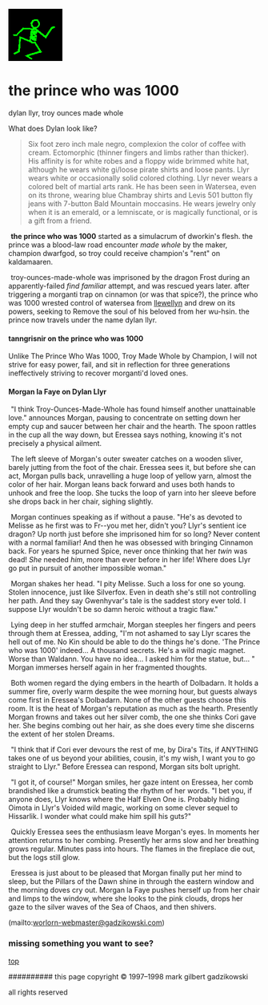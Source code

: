 ![dancer](assets/dancer.gif)

# the prince who was 1000



dylan llyr, troy ounces made whole

What does Dylan look like? 

 

> Six foot zero inch male negro, complexion the color of
> 	coffee with cream. Ectomorphic (thinner fingers and limbs rather
> 	than thicker). His affinity is for white robes and a floppy wide
> 	brimmed white hat, although he wears white gi/loose pirate shirts
> 	and loose pants. Llyr wears white or occasionally solid colored
> 	clothing. Llyr never wears a colored belt of martial arts rank.
> 	He has been seen in Watersea, even on its throne, wearing blue
> 	Chambray shirts and Levis 501 button fly jeans with 7-button Bald
> 	Mountain moccasins. He wears jewelry only when it is an emerald,
> 	or a lemniscate, or is magically functional, or is a gift from a
> 	friend.

 

  ![xparent](assets/xparent.gif)  **the prince who was 1000** started as a simulacrum of dworkin's flesh. the prince was a blood-law road encounter *made whole* by the maker, champion dwarfgod, so troy could receive champion's "rent" on kaldamaaren.

  ![xparent](assets/xparent.gif)  troy-ounces-made-whole was imprisoned by the dragon Frost during an apparently-failed *find familiar* attempt, and was rescued years later. after triggering a morganti trap on cinnamon (or was that spice?), the prince who was 1000 wrested control of watersea from  [llewellyn](llewellyn.md)  and drew on its powers, seeking to Remove the soul of his beloved from her wu-hsin. the prince now travels under the name dylan llyr. 





 
#### tanngrisnir on the prince who was 1000

 Unlike The Prince Who Was 1000, Troy Made Whole by Champion, I will not strive for easy power, fail, and sit in reflection for three generations ineffectively striving to recover morganti'd loved ones. 





 
#### Morgan la Faye on Dylan Llyr

  ![xparent](assets/xparent.gif)  "I think Troy-Ounces-Made-Whole has found himself another unattainable love." announces Morgan, pausing to concentrate on setting down her empty cup and saucer between her chair and the hearth. The spoon rattles in the cup all the way down, but Eressea says nothing, knowing it's not precisely a physical ailment. 

  ![xparent](assets/xparent.gif)  The left sleeve of Morgan's outer sweater catches on a wooden sliver, barely jutting from the foot of the chair. Eressea sees it, but before she can act, Morgan pulls back, unravelling a huge loop of yellow yarn, almost the color of her hair. Morgan leans back forward and uses both hands to unhook and free the loop. She tucks the loop of yarn into her sleeve before she drops back in her chair, sighing slightly. 

  ![xparent](assets/xparent.gif)  Morgan continues speaking as if without a pause. "He's as devoted to Melisse as he first was to Fr--you met her, didn't you? Llyr's sentient ice dragon? Up north just before she imprisoned him for so long? Never content with a normal familiar! And then he was obsessed with bringing Cinnamon back. For years he spurned Spice, never once thinking that her _twin_ was dead! _She_ needed _him_, more than ever before in her life! Where does Llyr go put in pursuit of another impossible woman." 

  ![xparent](assets/xparent.gif)  Morgan shakes her head. "I pity Melisse. Such a loss for one so young. Stolen innocence, just like Silverfox. Even in death she's still not controlling her path. And they say Gwenhyvar's tale is the saddest story ever told. I suppose Llyr wouldn't be so damn heroic without a tragic flaw."

  ![xparent](assets/xparent.gif)  Lying deep in her stuffed armchair, Morgan steeples her fingers and peers through them at Eressea, adding, "I'm not ashamed to say Llyr scares the hell out of me. No Kin should be able to do the things he's done. 'The Prince who was 1000' indeed... A thousand secrets. He's a wild magic magnet. Worse than Waldann. You have no idea... I asked him for the statue, but... " Morgan immerses herself again in her fragmented thoughts. 

  ![xparent](assets/xparent.gif)  Both women regard the dying embers in the hearth of Dolbadarn. It holds a summer fire, overly warm despite the wee morning hour, but guests always come first in Eressea's Dolbadarn. None of the other guests choose this room. It is the heat of Morgan's reputation as much as the hearth. Presently Morgan frowns and takes out her silver comb, the one she thinks Cori gave her. She begins combing out her hair, as she does every time she discerns the extent of her stolen Dreams.

  ![xparent](assets/xparent.gif)  "I think that if Cori ever devours the rest of me, by Dira's Tits, if ANYTHING takes one of us beyond your abilities, cousin, it's my wish, I want you to go straight to Llyr." Before Eressea can respond, Morgan sits bolt upright.

  ![xparent](assets/xparent.gif)  "I got it, of course!" Morgan smiles, her gaze intent on Eressea, her comb brandished like a drumstick beating the rhythm of her words. "I bet you, if anyone does, Llyr knows where the Half Elven One is. Probably hiding Oimota in Llyr's Voided wild magic, working on some clever sequel to Hissarlik. I wonder what could make him spill his guts?"

  ![xparent](assets/xparent.gif)  Quickly Eressea sees the enthusiasm leave Morgan's eyes. In moments her attention returns to her combing. Presently her arms slow and her breathing grows regular. Minutes pass into hours. The flames in the fireplace die out, but the logs still glow. 

  ![xparent](assets/xparent.gif)  Eressea is just about to be pleased that Morgan finally put her mind to sleep, but the Pillars of the Dawn shine in through the eastern window and the morning doves cry out. Morgan la Faye pushes herself up from her chair and limps to the window, where she looks to the pink clouds, drops her gaze to the silver waves of the Sea of Chaos, and then shivers.

 (mailto:worlorn-webmaster@gadzikowski.com) 


### missing something you want to see?



 [top](#top) 


########## this page copyright © 1997–1998 mark gilbert gadzikowski

all rights reserved